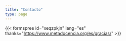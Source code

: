 ```yaml
---
title: "Contacto"
type: page
---
```

{{< formspree id="xeqzpkjn" lang="es" thanks="https://www.metadocencia.org/es/gracias/" >}}
